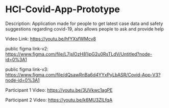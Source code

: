 # HCI-Covid-App-Prototype
Description:
Application made for people to get latest case data and safety suggestions regarding covid-19, also allows people to ask and provide help 

Video Link: https://youtu.be/hfYXsfWMcv8


public figma link-v2: https://www.figma.com/file/L7jslOzH81ipG2u0RsTLdV/Untitled?node-id=0%3A1

public figma link-v3: https://www.figma.com/file/dQsawRnBa6d4YYxPyLbASR/Covid-App-V3?node-id=0%3A1

Participant 1 Video: https://youtu.be/3UVkwc1agPE

Participant 2 Video: https://youtu.be/k6MU3ZlLfqA

